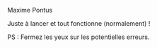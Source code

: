 Maxime Pontus

Juste à lancer et tout fonctionne (normalement) !

PS : Fermez les yeux sur les potentielles erreurs.